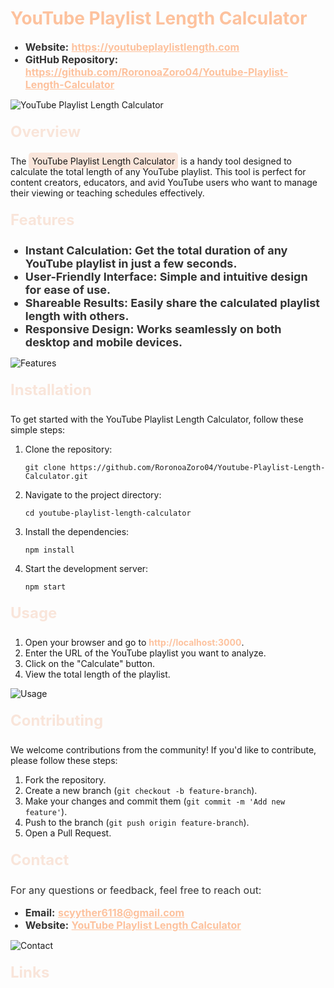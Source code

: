 <h1 style="color: #FDC29E;">YouTube Playlist Length Calculator</h1>
<ul>
  <li style="font-size: 16px; color: #333;"><strong>Website:</strong> <a href="https://youtubeplaylistlength.com" style="color: #FDC29E; font-weight: bold;">https://youtubeplaylistlength.com</a></li>
  <li style="font-size: 16px; color: #333;"><strong>GitHub Repository:</strong> <a href="https://github.com/sanjayp01511/youtube-playlist-length-calculator" style="color: #FDC29E; font-weight: bold;">https://github.com/RoronoaZoro04/Youtube-Playlist-Length-Calculator</a></li>
</ul>
<img src="https://youtubeplaylistlength.com/wp-content/uploads/elementor/thumbs/3-2-qqijeb618gm9844bos6zugsqf655jz7ospt17lf55c.png" alt="YouTube Playlist Length Calculator" style="max-width: 100%; height: auto;">

<p style="font-size: 24px; font-weight: bold; color: #F9E5DA; margin-top: 20px;">Overview</p>
<p>The <span style="background-color: #F9E5DA; padding: 5px; border-radius: 5px;">YouTube Playlist Length Calculator</span> is a handy tool designed to calculate the total length of any YouTube playlist. This tool is perfect for content creators, educators, and avid YouTube users who want to manage their viewing or teaching schedules effectively.</p>

<p style="font-size: 24px; font-weight: bold; color: #F9E5DA; margin-top: 20px;">Features</p>
<ul>
  <li style="font-size: 18px; font-weight: bold; color: #333;">Instant Calculation: Get the total duration of any YouTube playlist in just a few seconds.</li>
  <li style="font-size: 18px; font-weight: bold; color: #333;">User-Friendly Interface: Simple and intuitive design for ease of use.</li>
  <li style="font-size: 18px; font-weight: bold; color: #333;">Shareable Results: Easily share the calculated playlist length with others.</li>
  <li style="font-size: 18px; font-weight: bold; color: #333;">Responsive Design: Works seamlessly on both desktop and mobile devices.</li>
</ul>

<img src="https://youtubeplaylistlength.com/assets/features.png" alt="Features" style="max-width: 100%; height: auto;">

<p style="font-size: 24px; font-weight: bold; color: #F9E5DA; margin-top: 20px;">Installation</p>
<p>To get started with the YouTube Playlist Length Calculator, follow these simple steps:</p>
<ol>
  <li>Clone the repository:
    <pre><code>git clone https://github.com/RoronoaZoro04/Youtube-Playlist-Length-Calculator.git</code></pre>
  </li>
  <li>Navigate to the project directory:
    <pre><code>cd youtube-playlist-length-calculator</code></pre>
  </li>
  <li>Install the dependencies:
    <pre><code>npm install</code></pre>
  </li>
  <li>Start the development server:
    <pre><code>npm start</code></pre>
  </li>
</ol>

<p style="font-size: 24px; font-weight: bold; color: #F9E5DA; margin-top: 20px;">Usage</p>
<ol>
  <li>Open your browser and go to <span style="color: #FDC29E; font-weight: bold;">http://localhost:3000</span>.</li>
  <li>Enter the URL of the YouTube playlist you want to analyze.</li>
  <li>Click on the "Calculate" button.</li>
  <li>View the total length of the playlist.</li>
</ol>

<img src="https://youtubeplaylistlength.com/assets/usage.png" alt="Usage" style="max-width: 100%; height: auto;">

<p style="font-size: 24px; font-weight: bold; color: #F9E5DA; margin-top: 20px;">Contributing</p>
<p>We welcome contributions from the community! If you'd like to contribute, please follow these steps:</p>
<ol>
  <li>Fork the repository.</li>
  <li>Create a new branch (<code>git checkout -b feature-branch</code>).</li>
  <li>Make your changes and commit them (<code>git commit -m 'Add new feature'</code>).</li>
  <li>Push to the branch (<code>git push origin feature-branch</code>).</li>
  <li>Open a Pull Request.</li>
</ol>

<p style="font-size: 24px; font-weight: bold; color: #F9E5DA; margin-top: 20px;">Contact</p>
<p style="font-size: 16px; color: #333;">For any questions or feedback, feel free to reach out:</p>
<ul>
  <li style="font-size: 16px; color: #333;"><strong>Email:</strong> <a href="mailto:scyyther6118@gmail.com" style="color: #FDC29E; font-weight: bold;">scyyther6118@gmail.com</a></li>
  <li style="font-size: 16px; color: #333;"><strong>Website:</strong> <a href="https://youtubeplaylistlength.com" style="color: #FDC29E; font-weight: bold;">YouTube Playlist Length Calculator</a></li>
</ul>

<img src="https://youtubeplaylistlength.com/wp-content/uploads/elementor/thumbs/2-2-qqijdtb3mlxt3iu9l2h313az4ul6hq8se9et3c5mfk.png" alt="Contact" style="max-width: 100%; height: auto;">

<p style="font-size: 24px; font-weight: bold; color: #F9E5DA; margin-top: 20px;">Links</p>

